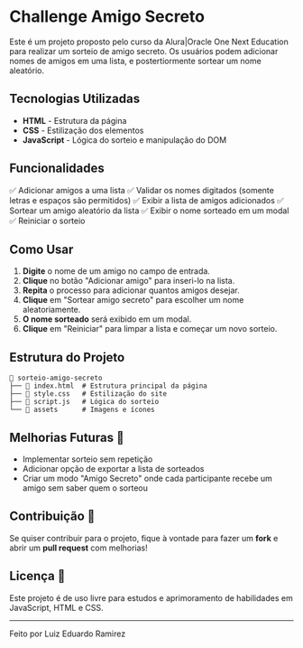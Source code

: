 # Challenge  Amigo Secreto

Este é um projeto proposto pelo curso da Alura|Oracle One Next Education para realizar um sorteio de amigo secreto. Os usuários podem adicionar nomes de amigos em uma lista, e postertiormente sortear um nome aleatório.

## Tecnologias Utilizadas

- **HTML** - Estrutura da página
- **CSS** - Estilização dos elementos
- **JavaScript** - Lógica do sorteio e manipulação do DOM

## Funcionalidades

✅ Adicionar amigos a uma lista
✅ Validar os nomes digitados (somente letras e espaços são permitidos)
✅ Exibir a lista de amigos adicionados
✅ Sortear um amigo aleatório da lista
✅ Exibir o nome sorteado em um modal
✅ Reiniciar o sorteio

## Como Usar

1. **Digite** o nome de um amigo no campo de entrada.
2. **Clique** no botão "Adicionar amigo" para inseri-lo na lista.
3. **Repita** o processo para adicionar quantos amigos desejar.
4. **Clique** em "Sortear amigo secreto" para escolher um nome aleatoriamente.
5. **O nome sorteado** será exibido em um modal.
6. **Clique** em "Reiniciar" para limpar a lista e começar um novo sorteio.

## Estrutura do Projeto

```
📂 sorteio-amigo-secreto
├── 📄 index.html  # Estrutura principal da página
├── 📄 style.css   # Estilização do site
├── 📄 script.js   # Lógica do sorteio
└── 📂 assets      # Imagens e ícones
```

## Melhorias Futuras 🔧

- Implementar sorteio sem repetição
- Adicionar opção de exportar a lista de sorteados
- Criar um modo "Amigo Secreto" onde cada participante recebe um amigo sem saber quem o sorteou

## Contribuição 🤝

Se quiser contribuir para o projeto, fique à vontade para fazer um **fork** e abrir um **pull request** com melhorias!

## Licença 📜

Este projeto é de uso livre para estudos e aprimoramento de habilidades em JavaScript, HTML e CSS.

---

Feito  por Luiz Eduardo Ramirez


